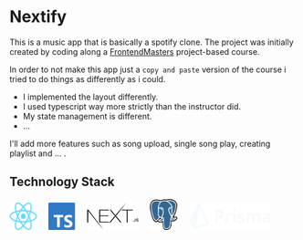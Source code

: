 # Nextify

This is a music app that is basically a spotify clone.
The project was initially created by coding along a [FrontendMasters](https://frontendmasters.com/courses/fullstack-app-next/) project-based course.

In order to not make this app just a `copy and paste` version of the course i tried to do things as differently as i could.

- I implemented the layout differently.
- I used typescript way more strictly than the instructor did.
- My state management is different.
- ...

I'll add more features such as song upload, single song play, creating playlist and ... .

## Technology Stack

<a style="margin-right: 1rem" href="https://reactjs.org/" title="React"><img src="markdown/reactjs.svg" width="48" height="48" /></a>
<a style="margin-right: 1rem" href="https://www.typescriptlang.org/" title="Typescript"><img src="markdown/typescript.svg" width="48" height="48"/></a>
<a style="margin-right: 1rem" href="https://nextjs.org" title="Next.js"><img src="markdown/nextjs.svg" height="48" width="90"/></a>
<a style="margin-right: 1rem" href="https://www.postgresql.org/" title="Postgres"><img src="markdown/postgres.svg" width="48" height="54"/></a>
<a style="margin-right: 1rem" href="https://www.prisma.io/" title="prisma"><img src="markdown/prisma.svg" width="144" height="48"/></a>
